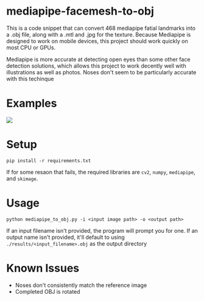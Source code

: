 # mediapipe-facemesh-to-obj

This is a code snippet that can convert 468 mediapipe fatial landmarks into a .obj file, along with a .mtl and .jpg for the texture. Because Mediapipe is designed to work on mobile devices, this project should work quickly on most CPU or GPUs. 

Mediapipe is more accurate at detecting open eyes than some other face detection solutions, which allows this project to work decently well with illustrations as well as photos. Noses don't seem to be particularly accurate with this techinque

# Examples
![](./examples/Animation.gif)
<!-- ![](./examples/gakki.jpg) -->
<!-- ![](./examples/landmarks.jpg) -->
<!-- ![](./examples/texture-landmark.jpg) -->
<!-- ![](./examples/demo.gif) -->

# Setup
```pip install -r requirements.txt```

If for some resaon that fails, the required libraries are `cv2`, `numpy`, `mediapipe`, and `skimage`. 

# Usage
```python mediapipe_to_obj.py -i <input image path> -o <output path>```

If an input filename isn't provided, the program will prompt you for one.
If an output name isn't provided, it'll default to using `./results/<input_filename>.obj` as the output directory

# Known Issues
* Noses don't consistently match the reference image
* Completed OBJ is rotated
